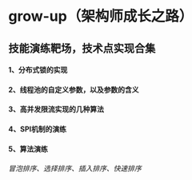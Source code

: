 # grow-up（架构师成长之路）
## 技能演练靶场，技术点实现合集
#### 1、分布式锁的实现
#### 2、线程池的自定义参数，以及参数的含义
#### 3、高并发限流实现的几种算法
#### 4、SPI机制的演练
#### 5、算法演练
###### 冒泡排序、选择排序、插入排序、快速排序